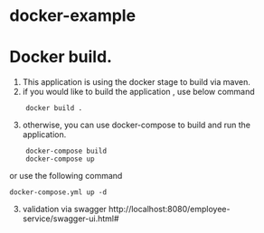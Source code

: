 # docker-example

# Docker build.

1. This application is using the docker stage to build via maven.
2. if you would like to build the application , use below command

```shell
    docker build .
```
3. otherwise, you can use docker-compose to build and run the application.

```shell
    docker-compose build
    docker-compose up
```
or use the following command
```shell
docker-compose.yml up -d

```

3. validation via swagger
http://localhost:8080/employee-service/swagger-ui.html#
